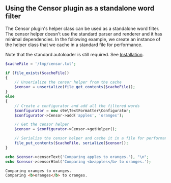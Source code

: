 <h2>Using the Censor plugin as a standalone word filter</h2>

The Censor plugin's helper class can be used as a standalone word filter. The censor helper doesn't use the standard parser and renderer and it has minimal dependencies. In the following example, we create an instance of the helper class that we cache in a standard file for performance.

Note that the standard autoloader is still required. See [Installation](../../Getting_started/Installation.md).

```php
$cacheFile = '/tmp/censor.txt';

if (file_exists($cacheFile))
{
	// Unserialize the censor helper from the cache
	$censor = unserialize(file_get_contents($cacheFile));
}
else
{
	// Create a configurator and add all the filtered words
	$configurator = new s9e\TextFormatter\Configurator;
	$configurator->Censor->add('apples', 'oranges');

	// Get the censor helper
	$censor = $configurator->Censor->getHelper();

	// Serialize the censor helper and cache it in a file for performance
	file_put_contents($cacheFile, serialize($censor));
}

echo $censor->censorText('Comparing apples to oranges.'), "\n";
echo $censor->censorHtml('Comparing <b>apples</b> to oranges.');
```
```html
Comparing oranges to oranges.
Comparing <b>oranges</b> to oranges.
```
